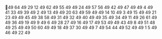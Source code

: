 49 64
49 29
12 49
62 49
55 49
49 24
49 57
56 49
42 49
47 49
49 4
49 41
33 49
39 49
2 49
13 49
49 20
63 49
59 49
49 14
10 49
3 49
15 49
49 21
23 49
49 45
49 38
58 49
31 49
32 49
40 49
49 35
49 34
49 11
49 26
61 49
49 36
49 19
49 9
49 6
49 28
27 49
16 49
17 49
53 49
49 43
49 8
49 51
48 49
25 49
49 50
60 49
49 18
49 37
30 49
49 7
49 54
44 49
52 49
49 1
5 49
46 49
22 49
